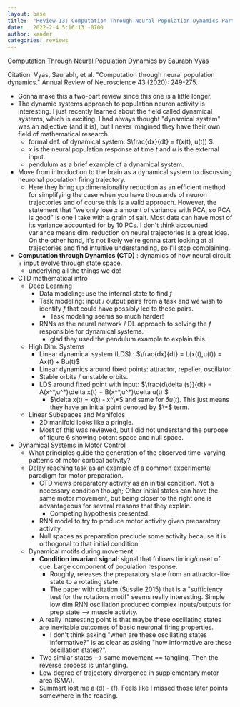```yaml
---
layout: base
title:  "Review 13: Computation Through Neural Population Dynamics Part 1"
date:   2022-2-4 5:16:13 -0700
author: xander
categories: reviews
---
```




[Computation Through Neural Population Dynamics](https://www.annualreviews.org/doi/pdf/10.1146/annurev-neuro-092619-094115) by [Saurabh Vyas](https://smvyas.github.io/)

Citation: Vyas, Saurabh, et al. "Computation through neural population dynamics." Annual Review of Neuroscience 43 (2020): 249-275.

- Gonna make this a two-part review since this one is a little longer.
- The dynamic systems approach to population neuron activity is  interesting. I just recently learned about the field called dynamical systems, which is exciting. I had always thought "dynamical system" was an adjective (and it is), but I never imagined they have their own field of mathematical research. 
    - formal def. of dynamical system: $\frac{dx}{dt} = f(x(t), u(t)) $.
    - $x$ is the neural population response at time $t$ and $u$ is the external input.
    - pendulum as a brief example of a dynamical system.
- Move from introduction to the brain as a dynamical system to discussing neuronal population firing trajectory. 
    - Here they bring up dimensionality reduction as an efficient method for simplifying the case when you have thousands of neuron trajectories and of course this is a valid approach. However, the statement that "we only lose $x$ amount of variance with PCA, so PCA is good" is one I take with a grain of salt. Most data can have most of its variance accounted for by 10 PCs. I don't think accounted variance means dim. reduction on neural trajectories is a great idea. On the other hand, it's not likely we're gonna start looking at all trajectories and find intuitive understanding, so I'll stop complaining.
- **Computation through Dynamics (CTD)** : dynamics of how neural circuit + input evolve through state space.
    - underlying all the things we do!
- CTD mathematical intro
    - Deep Learning
        - Data modeling: use the internal state to find $f$
        - Task modeling: input / output pairs from a task and we wish to identify $f$ that could have possibly led to these pairs.
            - Task modeling seems so much harder!
        - RNNs as the neural network / DL approach to solving the $f$ responsible for dynamical systems.
            - glad they used the pendulum example to explain this.
    - High Dim. Systems
        - Linear dynamical system (LDS) : $\frac{dx}{dt} = L(x(t),u(t)) = Ax(t) + Bu(t)$
        - Linear dynamics around fixed points: attractor, repeller, oscillator.
        - Stable orbits / unstable orbits.
        - LDS around fixed point with input: $\frac{d\delta (s)}{dt} = A(x^\*,u^\*)\delta x(t) + B(x^\*,u^\*)\delta u(t) $
            - $\delta x(t) = x(t) - x^\*$ and same for $\delta u(t)$. This just means they have an initial point denoted by $\*$ term.
    - Linear Subspaces and Manifolds
        - 2D manifold looks like a pringle.
        - Most of this was reviewed, but I did not understand the purpose of figure 6 showing potent space and null space.
- Dynamical Systems in Motor Control
    - What principles guide the generation of the observed time-varying patterns of motor cortical activity?
    - Delay reaching task as an example of a common experimental paradigm for motor preparation.
        - CTD views preparatory activity as an initial condition. Not a necessary condition though; Other initial states can have the same motor movement, but being closer to the right one is advantageous for several reasons that they explain.
            - Competing hypothesis presented.
        - RNN model to try to produce motor activity given preparatory activity.
        - Null spaces as preparation preclude some activity because it is orthogonal to that initial condition.
    - Dynamical motifs during movement
        - **Condition invariant signal**: signal that follows timing/onset of cue. Large component of population response. 
            - Roughly, releases the preparatory state from an attractor-like state to a rotating state.
            - The paper with citation (Sussile 2015) that is a "sufficiency test for the rotations motif" seems really interesting. Simple low dim RNN oscillation produced complex inputs/outputs for prep state --> muscle activity.
        - A really interesting point is that maybe these oscillating states are inevitable outcomes of basic neuronal firing properties. 
            - I don't think asking "when are these oscillating states informative?" is as clear as asking "how informative are these oscillation states?".
        - Two similar states --> same movement == tangling. Then the reverse process is untangling.
        - Low degree of trajectory divergence in supplementary motor area (SMA).
        - Summart lost me a (d) - (f). Feels like I missed those later points somewhere in the reading.
